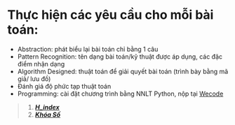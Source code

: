 # Thực hiện các yêu cầu cho mỗi bài toán:
  - Abstraction: phát biểu lại bài toán chỉ bằng 1 câu
  - Pattern Recognition: tên dạng bài toán/kỹ thuật được áp dụng, các đặc điểm nhận dạng
  - Algorithm Designed: thuật toán để giải quyết bài toán (trình bày bằng mã giả/ lưu đồ)
  - Đánh giá độ phức tạp thuật toán
  - Programming: cài đặt chương trình bằng NNLT Python, nộp tại [Wecode](https://khmt.uit.edu.vn/wecode/cs112.2021/assignment/3/4) 

>1. [__*H_index*__](https://github.com/thanhnhan311201/CS112.L21.KHCL/blob/main/Wecode/Assignment%202/H_Index.ipynb)
>2. [__*Khóa Số*__](https://github.com/thanhnhan311201/CS112.L21.KHCL/blob/main/Wecode/Assignment%202/KhoaSo.ipynb)